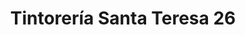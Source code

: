 ---
title: "Tintorería Santa Teresa 26"
url: /zamora/tintoreria-santa-teresa-26/
shop: lavandería
---